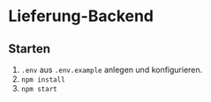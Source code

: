 # Lieferung-Backend

## Starten

1. `.env` aus `.env.example` anlegen und konfigurieren.
2. `npm install`
3. `npm start`
